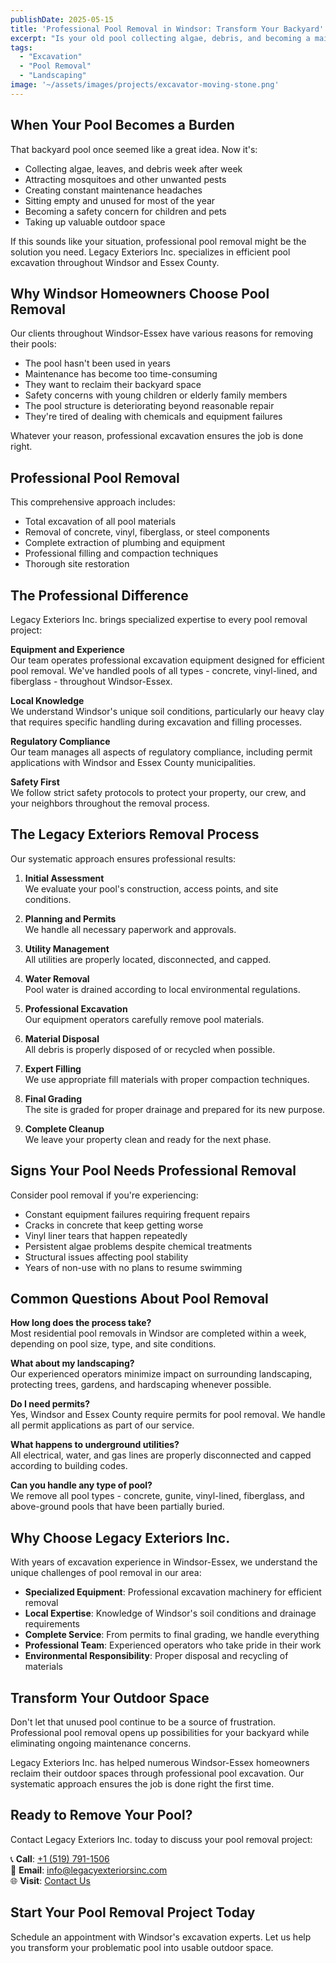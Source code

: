 ```yaml
---
publishDate: 2025-05-15  
title: 'Professional Pool Removal in Windsor: Transform Your Backyard'  
excerpt: "Is your old pool collecting algae, debris, and becoming a maintenance nightmare? Legacy Exteriors Inc. provides expert pool removal services in Windsor-Essex, eliminating your pool problems with professional excavation."  
tags:  
  - "Excavation"
  - "Pool Removal"
  - "Landscaping"
image: '~/assets/images/projects/excavator-moving-stone.png'
---  
```


## When Your Pool Becomes a Burden

That backyard pool once seemed like a great idea. Now it's:

- Collecting algae, leaves, and debris week after week
- Attracting mosquitoes and other unwanted pests
- Creating constant maintenance headaches
- Sitting empty and unused for most of the year
- Becoming a safety concern for children and pets
- Taking up valuable outdoor space

If this sounds like your situation, professional pool removal might be the solution you need. Legacy Exteriors Inc. specializes in efficient pool excavation throughout Windsor and Essex County.

## Why Windsor Homeowners Choose Pool Removal

Our clients throughout Windsor-Essex have various reasons for removing their pools:

- The pool hasn't been used in years
- Maintenance has become too time-consuming
- They want to reclaim their backyard space
- Safety concerns with young children or elderly family members
- The pool structure is deteriorating beyond reasonable repair
- They're tired of dealing with chemicals and equipment failures

Whatever your reason, professional excavation ensures the job is done right.

## Professional Pool Removal

This comprehensive approach includes:
- Total excavation of all pool materials
- Removal of concrete, vinyl, fiberglass, or steel components
- Complete extraction of plumbing and equipment
- Professional filling and compaction techniques
- Thorough site restoration

## The Professional Difference

Legacy Exteriors Inc. brings specialized expertise to every pool removal project:

**Equipment and Experience**  
Our team operates professional excavation equipment designed for efficient pool removal. We've handled pools of all types - concrete, vinyl-lined, and fiberglass - throughout Windsor-Essex.

**Local Knowledge**  
We understand Windsor's unique soil conditions, particularly our heavy clay that requires specific handling during excavation and filling processes.

**Regulatory Compliance**  
Our team manages all aspects of regulatory compliance, including permit applications with Windsor and Essex County municipalities.

**Safety First**  
We follow strict safety protocols to protect your property, our crew, and your neighbors throughout the removal process.

## The Legacy Exteriors Removal Process

Our systematic approach ensures professional results:

1. **Initial Assessment**  
We evaluate your pool's construction, access points, and site conditions.

2. **Planning and Permits**  
We handle all necessary paperwork and approvals.

3. **Utility Management**  
All utilities are properly located, disconnected, and capped.

4. **Water Removal**  
Pool water is drained according to local environmental regulations.

5. **Professional Excavation**  
Our equipment operators carefully remove pool materials.

6. **Material Disposal**  
All debris is properly disposed of or recycled when possible.

7. **Expert Filling**  
We use appropriate fill materials with proper compaction techniques.

8. **Final Grading**  
The site is graded for proper drainage and prepared for its new purpose.

9. **Complete Cleanup**  
We leave your property clean and ready for the next phase.

## Signs Your Pool Needs Professional Removal

Consider pool removal if you're experiencing:

- Constant equipment failures requiring frequent repairs
- Cracks in concrete that keep getting worse
- Vinyl liner tears that happen repeatedly
- Persistent algae problems despite chemical treatments
- Structural issues affecting pool stability
- Years of non-use with no plans to resume swimming

## Common Questions About Pool Removal

**How long does the process take?**  
Most residential pool removals in Windsor are completed within a week, depending on pool size, type, and site conditions.

**What about my landscaping?**  
Our experienced operators minimize impact on surrounding landscaping, protecting trees, gardens, and hardscaping whenever possible.

**Do I need permits?**  
Yes, Windsor and Essex County require permits for pool removal. We handle all permit applications as part of our service.

**What happens to underground utilities?**  
All electrical, water, and gas lines are properly disconnected and capped according to building codes.

**Can you handle any type of pool?**  
We remove all pool types - concrete, gunite, vinyl-lined, fiberglass, and above-ground pools that have been partially buried.

## Why Choose Legacy Exteriors Inc.

With years of excavation experience in Windsor-Essex, we understand the unique challenges of pool removal in our area:

- **Specialized Equipment**: Professional excavation machinery for efficient removal
- **Local Expertise**: Knowledge of Windsor's soil conditions and drainage requirements
- **Complete Service**: From permits to final grading, we handle everything
- **Professional Team**: Experienced operators who take pride in their work
- **Environmental Responsibility**: Proper disposal and recycling of materials

## Transform Your Outdoor Space

Don't let that unused pool continue to be a source of frustration. Professional pool removal opens up possibilities for your backyard while eliminating ongoing maintenance concerns.

Legacy Exteriors Inc. has helped numerous Windsor-Essex homeowners reclaim their outdoor spaces through professional pool excavation. Our systematic approach ensures the job is done right the first time.

## Ready to Remove Your Pool?

Contact Legacy Exteriors Inc. today to discuss your pool removal project:

📞 **Call**: [+1 (519) 791-1506](tel:5197911506)  
📧 **Email**: [info@legacyexteriorsinc.com](mailto:info@legacyexteriorsinc.com)  
🌐 **Visit**: [Contact Us](https://www.legacyexteriorsinc.com/contact)

## **Start Your Pool Removal Project Today**

Schedule an appointment with Windsor's excavation experts. Let us help you transform your problematic pool into usable outdoor space.
